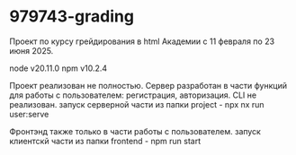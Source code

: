 # 979743-grading

Проект по курсу грейдирования в html Академии c 11 февраля по 23 июня 2025.

node v20.11.0
npm v10.2.4

Проект реализован не полностью.
Сервер разработан в части функций для работы с пользователем: регистрация, авторизация.
CLI не реализован.
запуск серверной части из папки project - npx nx run user:serve

Фронтэнд также только в части работы с пользователем.
запуск клиентскй части из папки frontend - npm run start
